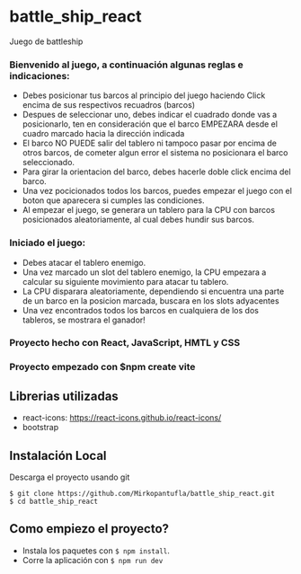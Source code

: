 # battle_ship_react
Juego de battleship

### Bienvenido al juego, a continuación algunas reglas e indicaciones:
- Debes posicionar tus barcos al principio del juego haciendo Click encima de sus respectivos recuadros (barcos)
- Despues de seleccionar uno, debes indicar el cuadrado donde vas a posicionarlo, ten en consideración que el barco EMPEZARA desde el cuadro marcado hacia la dirección indicada
- El barco NO PUEDE salir del tablero ni tampoco pasar por encima de otros barcos, de cometer algun error el sistema no posicionara el barco seleccionado.
- Para girar la orientacion del barco, debes hacerle doble click encima del barco.
- Una vez pocicionados todos los barcos, puedes empezar el juego con el boton que aparecera si cumples las condiciones.
- Al empezar el juego, se generara un tablero para la CPU con barcos posicionados aleatoriamente, al cual debes hundir sus barcos.

### Iniciado el juego:
- Debes atacar el tablero enemigo.
- Una vez marcado un slot del tablero enemigo, la CPU empezara a calcular su siguiente movimiento para atacar tu tablero.
- La CPU disparara aleatoriamente, dependiendo si encuentra una parte de un barco en la posicion marcada, buscara en los slots adyacentes
- Una vez encontrados todos los barcos en cualquiera de los dos tableros, se mostrara el ganador!


### Proyecto hecho con React, JavaScript, HMTL y CSS
### Proyecto empezado con $npm create vite


## Librerias utilizadas

- react-icons: https://react-icons.github.io/react-icons/
- bootstrap


## Instalación Local

Descarga el proyecto usando git
```
$ git clone https://github.com/Mirkopantufla/battle_ship_react.git
$ cd battle_ship_react
```

## Como empiezo el proyecto?

- Instala los paquetes con `$ npm install`.
- Corre la aplicación con `$ npm run dev`
